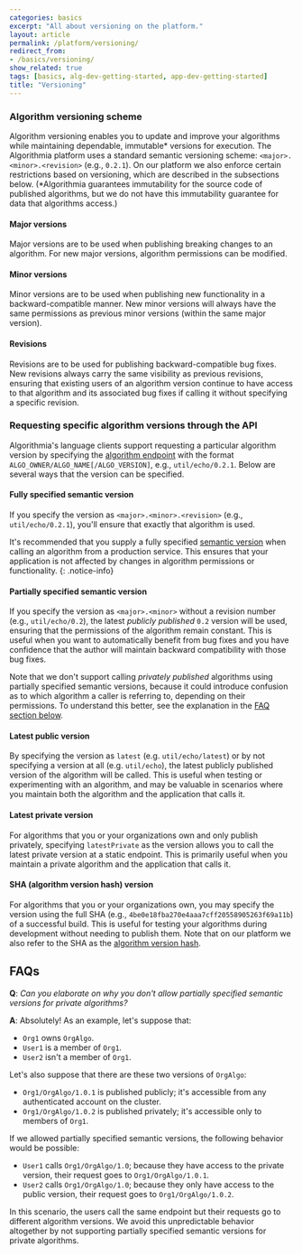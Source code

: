 ```yaml
---
categories: basics
excerpt: "All about versioning on the platform."
layout: article
permalink: /platform/versioning/
redirect_from:
- /basics/versioning/
show_related: true
tags: [basics, alg-dev-getting-started, app-dev-getting-started]
title: "Versioning"
---
```


### Algorithm versioning scheme

Algorithm versioning enables you to update and improve your algorithms while maintaining dependable, immutable* versions for execution. The Algorithmia platform uses a standard semantic versioning scheme: `<major>.<minor>.<revision>` (e.g., `0.2.1`). On our platform we also enforce certain restrictions based on versioning, which are described in the subsections below. (*Algorithmia guarantees immutability for the source code of published algorithms, but we do not have this immutability guarantee for data that algorithms access.)

#### Major versions

Major versions are to be used when publishing breaking changes to an algorithm. For new major versions, algorithm permissions can be modified.

#### Minor versions

Minor versions are to be used when publishing new functionality in a backward-compatible manner. New minor versions will always have the same permissions as previous minor versions (within the same major version).

#### Revisions

Revisions are to be used for publishing backward-compatible bug fixes. New revisions always carry the same visibility as previous revisions, ensuring that existing users of an algorithm version continue to have access to that algorithm and its associated bug fixes if calling it without specifying a specific revision.

### Requesting specific algorithm versions through the API

Algorithmia's language clients support requesting a particular algorithm version by specifying the [algorithm endpoint](/glossary#algorithm-endpoint) with the format `ALGO_OWNER/ALGO_NAME[/ALGO_VERSION]`, e.g., `util/echo/0.2.1`. Below are several ways that the version can be specified.

#### Fully specified semantic version

If you specify the version as `<major>.<minor>.<revision>` (e.g., `util/echo/0.2.1`), you'll ensure that exactly that algorithm is used.

It's recommended that you supply a fully specified [semantic version](/glossary#algorithm-semantic-version) when calling an algorithm from a production service. This ensures that your application is not affected by changes in algorithm permissions or functionality.
{: .notice-info}

#### Partially specified semantic version

If you specify the version as `<major>.<minor>` without a revision number (e.g., `util/echo/0.2`), the latest *publicly published* `0.2` version will be used, ensuring that the permissions of the algorithm remain constant. This is useful when you want to automatically benefit from bug fixes and you have confidence that the author will maintain backward compatibility with those bug fixes.

Note that we don't support calling *privately published* algorithms using partially specified semantic versions, because it could introduce confusion as to which algorithm a caller is referring to, depending on their permissions. To understand this better, see the explanation in the [FAQ section below](#faqs).

#### Latest public version

By specifying the version as `latest` (e.g. `util/echo/latest`) or by not specifying a version at all (e.g. `util/echo`), the latest publicly published version of the algorithm will be called. This is useful when testing or experimenting with an algorithm, and may be valuable in scenarios where you maintain both the algorithm and the application that calls it.

#### Latest private version

For algorithms that you or your organizations own and only publish privately, specifying `latestPrivate` as the version allows you to call the latest private version at a static endpoint. This is primarily useful when you maintain a private algorithm and the application that calls it.

#### SHA (algorithm version hash) version

For algorithms that you or your organizations own, you may specify the version using the full SHA (e.g., `4be0e18fba270e4aaa7cff20558905263f69a11b`) of a successful build. This is useful for testing your algorithms during development without needing to publish them. Note that on our platform we also refer to the SHA as the [algorithm version hash](/glossary#algorithm-version-hash).

## FAQs

**Q**: <em>Can you elaborate on why you don't allow partially specified semantic versions for private algorithms?</em>

**A**: Absolutely! As an example, let's suppose that:

- `Org1` owns `OrgAlgo`.
- `User1` is a member of `Org1`.
- `User2` isn't a member of `Org1`.

Let's also suppose that there are these two versions of `OrgAlgo`:

- `Org1/OrgAlgo/1.0.1` is published publicly; it's accessible from any authenticated account on the cluster.
- `Org1/OrgAlgo/1.0.2` is published privately; it's accessible only to members of `Org1`.

If we allowed partially specified semantic versions, the following behavior would be possible:

- `User1` calls `Org1/OrgAlgo/1.0`; because they have access to the private version, their request goes to `Org1/OrgAlgo/1.0.1`.
- `User2` calls `Org1/OrgAlgo/1.0`; because they only have access to the public version, their request goes to `Org1/OrgAlgo/1.0.2`.

In this scenario, the users call the same endpoint but their requests go to different algorithm versions. We avoid this unpredictable behavior altogether by not supporting partially specified semantic versions for private algorithms.

